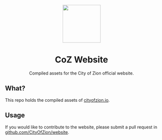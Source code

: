 <p align="center">
  <img 
    src="http://res.cloudinary.com/vidsy/image/upload/v1503160820/CoZ_Icon_DARKBLUE_200x178px_oq0gxm.png" 
    width="125px"
  >
</p>

<h1 align="center">CoZ Website</h1>

<p align="center">
  Compiled assets for the City of Zion official website.
</p>

## What?

This repo holds the compiled assets of [cityofzion.io](http://cityofzion.io/).

## Usage

If you would like to contribute to the website, please submit a pull request in [github.com/CityOfZion/website](https://github.com/CityOfZion/website).

